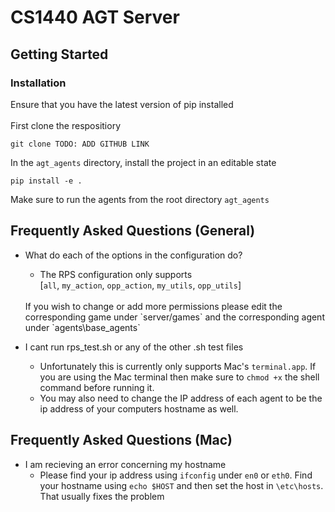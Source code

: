 # **CS1440 AGT Server**

## **Getting Started**
### **Installation** 
Ensure that you have the latest version of pip installed <br> <br>
First clone the respositiory 
```
git clone TODO: ADD GITHUB LINK
```
In the `agt_agents` directory, install the project in an editable state
```
pip install -e .
```
Make sure to run the agents from the root directory `agt_agents`


## **Frequently Asked Questions (General)**
- What do each of the options in the configuration do? 
    - The RPS configuration only supports <br>
    [`all`, `my_action`, `opp_action`,  `my_utils`, `opp_utils`] <br> 
    <br>
    If you wish to change or add more permissions please edit the corresponding game under `server/games` and the corresponding agent under `agents\base_agents`

- I cant run rps_test.sh or any of the other .sh test files
    - Unfortunately this is currently only supports Mac's `terminal.app`. If you are using the Mac terminal then make sure to `chmod +x` the shell command before running it. 
    - You may also need to change the IP address of each agent to be the ip address of your computers hostname as well. 


## **Frequently Asked Questions (Mac)**
- I am recieving an error concerning my hostname
    - Please find your ip address using `ifconfig` under `en0` or `eth0`. Find your hostname using `echo $HOST` and then set the host in `\etc\hosts`. That usually fixes the problem 


